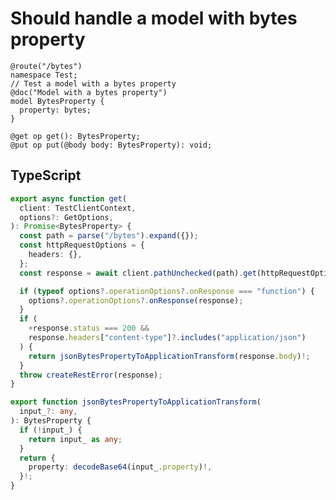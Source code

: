 # Should handle a model with bytes property

```tsp
@route("/bytes")
namespace Test;
// Test a model with a bytes property
@doc("Model with a bytes property")
model BytesProperty {
  property: bytes;
}

@get op get(): BytesProperty;
@put op put(@body body: BytesProperty): void;
```

## TypeScript

```ts src/api/testClientOperations.ts function get
export async function get(
  client: TestClientContext,
  options?: GetOptions,
): Promise<BytesProperty> {
  const path = parse("/bytes").expand({});
  const httpRequestOptions = {
    headers: {},
  };
  const response = await client.pathUnchecked(path).get(httpRequestOptions);

  if (typeof options?.operationOptions?.onResponse === "function") {
    options?.operationOptions?.onResponse(response);
  }
  if (
    +response.status === 200 &&
    response.headers["content-type"]?.includes("application/json")
  ) {
    return jsonBytesPropertyToApplicationTransform(response.body)!;
  }
  throw createRestError(response);
}
```

```ts src/models/serializers.ts function jsonBytesPropertyToApplicationTransform
export function jsonBytesPropertyToApplicationTransform(
  input_?: any,
): BytesProperty {
  if (!input_) {
    return input_ as any;
  }
  return {
    property: decodeBase64(input_.property)!,
  }!;
}
```
